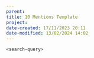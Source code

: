 ```yaml
---
parent: 
title: 10 Mentions Template
project: 
date-created: 17/11/2023 20:11
date-modified: 13/02/2024 14:02
---
```


```query
<search-query>
```
